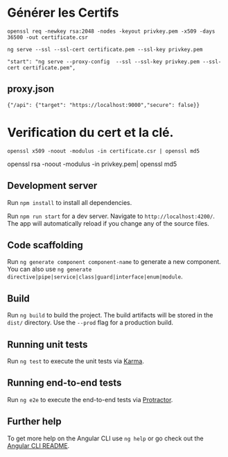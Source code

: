 # Générer les Certifs

`openssl req -newkey rsa:2048 -nodes -keyout privkey.pem -x509 -days 36500 -out certificate.csr`

`ng serve --ssl --ssl-cert certificate.pem --ssl-key privkey.pem`

`"start": "ng serve --proxy-config  --ssl --ssl-key privkey.pem --ssl-cert certificate.pem",`

proxy.json
----------
`{"/api": {"target": "https://localhost:9000","secure": false}}`


# Verification du cert et la clé.

`openssl x509 -noout -modulus -in certificate.csr | openssl md5`

openssl rsa -noout -modulus -in privkey.pem| openssl md5

## Development server


Run `npm install` to install all dependencies.

Run `npm run start` for a dev server. Navigate to `http://localhost:4200/`. The app will automatically reload if you change any of the source files.

## Code scaffolding

Run `ng generate component component-name` to generate a new component. You can also use `ng generate directive|pipe|service|class|guard|interface|enum|module`.

## Build

Run `ng build` to build the project. The build artifacts will be stored in the `dist/` directory. Use the `--prod` flag for a production build.

## Running unit tests

Run `ng test` to execute the unit tests via [Karma](https://karma-runner.github.io).

## Running end-to-end tests

Run `ng e2e` to execute the end-to-end tests via [Protractor](http://www.protractortest.org/).

## Further help

To get more help on the Angular CLI use `ng help` or go check out the [Angular CLI README](https://github.com/angular/angular-cli/blob/master/README.md).
